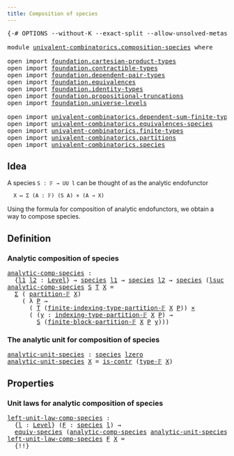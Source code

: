 ```yaml
---
title: Composition of species
---
```


<pre class="Agda"><a id="48" class="Symbol">{-#</a> <a id="52" class="Keyword">OPTIONS</a> <a id="60" class="Pragma">--without-K</a> <a id="72" class="Pragma">--exact-split</a> <a id="86" class="Pragma">--allow-unsolved-metas</a> <a id="109" class="Symbol">#-}</a>

<a id="114" class="Keyword">module</a> <a id="121" href="univalent-combinatorics.composition-species.html" class="Module">univalent-combinatorics.composition-species</a> <a id="165" class="Keyword">where</a>

<a id="172" class="Keyword">open</a> <a id="177" class="Keyword">import</a> <a id="184" href="foundation.cartesian-product-types.html" class="Module">foundation.cartesian-product-types</a>
<a id="219" class="Keyword">open</a> <a id="224" class="Keyword">import</a> <a id="231" href="foundation.contractible-types.html" class="Module">foundation.contractible-types</a>
<a id="261" class="Keyword">open</a> <a id="266" class="Keyword">import</a> <a id="273" href="foundation.dependent-pair-types.html" class="Module">foundation.dependent-pair-types</a>
<a id="305" class="Keyword">open</a> <a id="310" class="Keyword">import</a> <a id="317" href="foundation.equivalences.html" class="Module">foundation.equivalences</a>
<a id="341" class="Keyword">open</a> <a id="346" class="Keyword">import</a> <a id="353" href="foundation.identity-types.html" class="Module">foundation.identity-types</a>
<a id="379" class="Keyword">open</a> <a id="384" class="Keyword">import</a> <a id="391" href="foundation.propositional-truncations.html" class="Module">foundation.propositional-truncations</a>
<a id="428" class="Keyword">open</a> <a id="433" class="Keyword">import</a> <a id="440" href="foundation.universe-levels.html" class="Module">foundation.universe-levels</a>

<a id="468" class="Keyword">open</a> <a id="473" class="Keyword">import</a> <a id="480" href="univalent-combinatorics.dependent-sum-finite-types.html" class="Module">univalent-combinatorics.dependent-sum-finite-types</a>
<a id="531" class="Keyword">open</a> <a id="536" class="Keyword">import</a> <a id="543" href="univalent-combinatorics.equivalences-species.html" class="Module">univalent-combinatorics.equivalences-species</a>
<a id="588" class="Keyword">open</a> <a id="593" class="Keyword">import</a> <a id="600" href="univalent-combinatorics.finite-types.html" class="Module">univalent-combinatorics.finite-types</a>
<a id="637" class="Keyword">open</a> <a id="642" class="Keyword">import</a> <a id="649" href="univalent-combinatorics.partitions.html" class="Module">univalent-combinatorics.partitions</a>
<a id="684" class="Keyword">open</a> <a id="689" class="Keyword">import</a> <a id="696" href="univalent-combinatorics.species.html" class="Module">univalent-combinatorics.species</a>
</pre>
## Idea

A species `S : 𝔽 → UU l` can be thought of as the analytic endofunctor

```md
  X ↦ Σ (A : 𝔽) (S A) × (A → X)
```

Using the formula for composition of analytic endofunctors, we obtain a way to compose species.

## Definition

### Analytic composition of species

<pre class="Agda"><a id="analytic-comp-species"></a><a id="1014" href="univalent-combinatorics.composition-species.html#1014" class="Function">analytic-comp-species</a> <a id="1036" class="Symbol">:</a>
  <a id="1040" class="Symbol">{</a><a id="1041" href="univalent-combinatorics.composition-species.html#1041" class="Bound">l1</a> <a id="1044" href="univalent-combinatorics.composition-species.html#1044" class="Bound">l2</a> <a id="1047" class="Symbol">:</a> <a id="1049" href="Agda.Primitive.html#597" class="Postulate">Level</a><a id="1054" class="Symbol">}</a> <a id="1056" class="Symbol">→</a> <a id="1058" href="univalent-combinatorics.species.html#429" class="Function">species</a> <a id="1066" href="univalent-combinatorics.composition-species.html#1041" class="Bound">l1</a> <a id="1069" class="Symbol">→</a> <a id="1071" href="univalent-combinatorics.species.html#429" class="Function">species</a> <a id="1079" href="univalent-combinatorics.composition-species.html#1044" class="Bound">l2</a> <a id="1082" class="Symbol">→</a> <a id="1084" href="univalent-combinatorics.species.html#429" class="Function">species</a> <a id="1092" class="Symbol">(</a><a id="1093" href="Agda.Primitive.html#780" class="Primitive">lsuc</a> <a id="1098" href="Agda.Primitive.html#764" class="Primitive">lzero</a> <a id="1104" href="Agda.Primitive.html#810" class="Primitive Operator">⊔</a> <a id="1106" href="univalent-combinatorics.composition-species.html#1041" class="Bound">l1</a> <a id="1109" href="Agda.Primitive.html#810" class="Primitive Operator">⊔</a> <a id="1111" href="univalent-combinatorics.composition-species.html#1044" class="Bound">l2</a><a id="1113" class="Symbol">)</a>
<a id="1115" href="univalent-combinatorics.composition-species.html#1014" class="Function">analytic-comp-species</a> <a id="1137" href="univalent-combinatorics.composition-species.html#1137" class="Bound">S</a> <a id="1139" href="univalent-combinatorics.composition-species.html#1139" class="Bound">T</a> <a id="1141" href="univalent-combinatorics.composition-species.html#1141" class="Bound">X</a> <a id="1143" class="Symbol">=</a>
  <a id="1147" href="foundation-core.dependent-pair-types.html#515" class="Record">Σ</a> <a id="1149" class="Symbol">(</a> <a id="1151" href="univalent-combinatorics.partitions.html#1956" class="Function">partition-𝔽</a> <a id="1163" href="univalent-combinatorics.composition-species.html#1141" class="Bound">X</a><a id="1164" class="Symbol">)</a>
    <a id="1170" class="Symbol">(</a> <a id="1172" class="Symbol">λ</a> <a id="1174" href="univalent-combinatorics.composition-species.html#1174" class="Bound">P</a> <a id="1176" class="Symbol">→</a>
      <a id="1184" class="Symbol">(</a> <a id="1186" href="univalent-combinatorics.composition-species.html#1139" class="Bound">T</a> <a id="1188" class="Symbol">(</a><a id="1189" href="univalent-combinatorics.partitions.html#2216" class="Function">finite-indexing-type-partition-𝔽</a> <a id="1222" href="univalent-combinatorics.composition-species.html#1141" class="Bound">X</a> <a id="1224" href="univalent-combinatorics.composition-species.html#1174" class="Bound">P</a><a id="1225" class="Symbol">))</a> <a id="1228" href="foundation-core.cartesian-product-types.html#590" class="Function Operator">×</a>
      <a id="1236" class="Symbol">(</a> <a id="1238" class="Symbol">(</a><a id="1239" href="univalent-combinatorics.composition-species.html#1239" class="Bound">y</a> <a id="1241" class="Symbol">:</a> <a id="1243" href="univalent-combinatorics.partitions.html#2299" class="Function">indexing-type-partition-𝔽</a> <a id="1269" href="univalent-combinatorics.composition-species.html#1141" class="Bound">X</a> <a id="1271" href="univalent-combinatorics.composition-species.html#1174" class="Bound">P</a><a id="1272" class="Symbol">)</a> <a id="1274" class="Symbol">→</a>
        <a id="1284" href="univalent-combinatorics.composition-species.html#1137" class="Bound">S</a> <a id="1286" class="Symbol">(</a><a id="1287" href="univalent-combinatorics.partitions.html#2750" class="Function">finite-block-partition-𝔽</a> <a id="1312" href="univalent-combinatorics.composition-species.html#1141" class="Bound">X</a> <a id="1314" href="univalent-combinatorics.composition-species.html#1174" class="Bound">P</a> <a id="1316" href="univalent-combinatorics.composition-species.html#1239" class="Bound">y</a><a id="1317" class="Symbol">)))</a>
</pre>
### The analytic unit for composition of species

<pre class="Agda"><a id="analytic-unit-species"></a><a id="1384" href="univalent-combinatorics.composition-species.html#1384" class="Function">analytic-unit-species</a> <a id="1406" class="Symbol">:</a> <a id="1408" href="univalent-combinatorics.species.html#429" class="Function">species</a> <a id="1416" href="Agda.Primitive.html#764" class="Primitive">lzero</a>
<a id="1422" href="univalent-combinatorics.composition-species.html#1384" class="Function">analytic-unit-species</a> <a id="1444" href="univalent-combinatorics.composition-species.html#1444" class="Bound">X</a> <a id="1446" class="Symbol">=</a> <a id="1448" href="foundation-core.contractible-types.html#1006" class="Function">is-contr</a> <a id="1457" class="Symbol">(</a><a id="1458" href="univalent-combinatorics.finite-types.html#4924" class="Function">type-𝔽</a> <a id="1465" href="univalent-combinatorics.composition-species.html#1444" class="Bound">X</a><a id="1466" class="Symbol">)</a>
</pre>
## Properties

### Unit laws for analytic composition of species

<pre class="Agda"><a id="left-unit-law-comp-species"></a><a id="1547" href="univalent-combinatorics.composition-species.html#1547" class="Function">left-unit-law-comp-species</a> <a id="1574" class="Symbol">:</a>
  <a id="1578" class="Symbol">{</a><a id="1579" href="univalent-combinatorics.composition-species.html#1579" class="Bound">l</a> <a id="1581" class="Symbol">:</a> <a id="1583" href="Agda.Primitive.html#597" class="Postulate">Level</a><a id="1588" class="Symbol">}</a> <a id="1590" class="Symbol">(</a><a id="1591" href="univalent-combinatorics.composition-species.html#1591" class="Bound">F</a> <a id="1593" class="Symbol">:</a> <a id="1595" href="univalent-combinatorics.species.html#429" class="Function">species</a> <a id="1603" href="univalent-combinatorics.composition-species.html#1579" class="Bound">l</a><a id="1604" class="Symbol">)</a> <a id="1606" class="Symbol">→</a>
  <a id="1610" href="univalent-combinatorics.equivalences-species.html#677" class="Function">equiv-species</a> <a id="1624" class="Symbol">(</a><a id="1625" href="univalent-combinatorics.composition-species.html#1014" class="Function">analytic-comp-species</a> <a id="1647" href="univalent-combinatorics.composition-species.html#1384" class="Function">analytic-unit-species</a> <a id="1669" href="univalent-combinatorics.composition-species.html#1591" class="Bound">F</a><a id="1670" class="Symbol">)</a> <a id="1672" href="univalent-combinatorics.composition-species.html#1591" class="Bound">F</a>
<a id="1674" href="univalent-combinatorics.composition-species.html#1547" class="Function">left-unit-law-comp-species</a> <a id="1701" href="univalent-combinatorics.composition-species.html#1701" class="Bound">F</a> <a id="1703" href="univalent-combinatorics.composition-species.html#1703" class="Bound">X</a> <a id="1705" class="Symbol">=</a>
  <a id="1709" class="Hole">{!!}</a>
</pre>